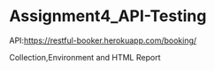 # Assignment4_API-Testing

API:https://restful-booker.herokuapp.com/booking/

Collection,Environment and HTML Report
